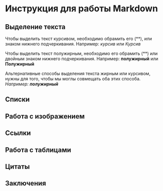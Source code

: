 # Инструкция для работы Markdown

## Выделение текста

Чтобы выделить текст курсивом, необходимо обрамить его (**), или знаком нижнего подчеркивания. Например: *курсив* или _Курсив_

Чтобы выделить текст полужирным, необходимо его обрамить (**) или двойным знаком нижнего подчеркивания.
Например: **полужирный** или __Полужирный__

Альтернативные способы выделения текста жирным или курсивом, нужны для того, чтобы мы моглы совмещать оба этих способа. _Например: **полужирный**_

## Списки

## Работа с изображением

## Ссылки

## Работа с таблицами

## Цитаты

## Заключения